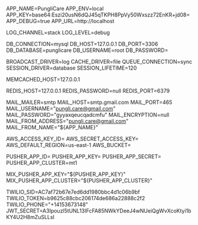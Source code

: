 APP_NAME=PungliCare
APP_ENV=local
APP_KEY=base64:Eszi20usN6dQJ45qTKPH8PpVy50Wxszz72EnKR+jd08=
APP_DEBUG=true
APP_URL=http://localhost

LOG_CHANNEL=stack
LOG_LEVEL=debug

DB_CONNECTION=mysql
DB_HOST=127.0.0.1
DB_PORT=3306
DB_DATABASE=punglicare
DB_USERNAME=root
DB_PASSWORD=

BROADCAST_DRIVER=log
CACHE_DRIVER=file
QUEUE_CONNECTION=sync
SESSION_DRIVER=database
SESSION_LIFETIME=120

MEMCACHED_HOST=127.0.0.1

REDIS_HOST=127.0.0.1
REDIS_PASSWORD=null
REDIS_PORT=6379

MAIL_MAILER=smtp
MAIL_HOST=smtp.gmail.com
MAIL_PORT=465
MAIL_USERNAME="pungli.care@gmail.com"
MAIL_PASSWORD="gyyaxqeucqadcmfu"
MAIL_ENCRYPTION=null
MAIL_FROM_ADDRESS="pungli.care@gmail.com"
MAIL_FROM_NAME="${APP_NAME}"

AWS_ACCESS_KEY_ID=
AWS_SECRET_ACCESS_KEY=
AWS_DEFAULT_REGION=us-east-1
AWS_BUCKET=

PUSHER_APP_ID=
PUSHER_APP_KEY=
PUSHER_APP_SECRET=
PUSHER_APP_CLUSTER=mt1

MIX_PUSHER_APP_KEY="${PUSHER_APP_KEY}"
MIX_PUSHER_APP_CLUSTER="${PUSHER_APP_CLUSTER}"

TWILIO_SID=AC7af72b67e7ed6dd1980bbc4d1c06b9bf
TWILIO_TOKEN=b9625c88cbc206174de686a22888c2f2
TWILIO_PHONE="+14153673148"
JWT_SECRET=A3Ipouzl5tUNL13IFcFA85NWkYDeeJ4wNUeiQgWvXcoKtyi1bKY4U2H8mZuSLLsI
